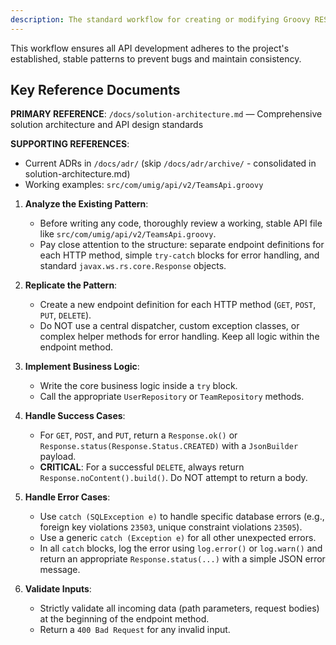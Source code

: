 ```yaml
---
description: The standard workflow for creating or modifying Groovy REST API endpoints in this project.
---
```


This workflow ensures all API development adheres to the project's established, stable patterns to prevent bugs and maintain consistency.

## Key Reference Documents

**PRIMARY REFERENCE**: `/docs/solution-architecture.md` — Comprehensive solution architecture and API design standards

**SUPPORTING REFERENCES**:
- Current ADRs in `/docs/adr/` (skip `/docs/adr/archive/` - consolidated in solution-architecture.md)
- Working examples: `src/com/umig/api/v2/TeamsApi.groovy`

1. **Analyze the Existing Pattern**:
    * Before writing any code, thoroughly review a working, stable API file like `src/com/umig/api/v2/TeamsApi.groovy`.
    * Pay close attention to the structure: separate endpoint definitions for each HTTP method, simple `try-catch` blocks for error handling, and standard `javax.ws.rs.core.Response` objects.

2. **Replicate the Pattern**:
    * Create a new endpoint definition for each HTTP method (`GET`, `POST`, `PUT`, `DELETE`).
    * Do NOT use a central dispatcher, custom exception classes, or complex helper methods for error handling. Keep all logic within the endpoint method.

3. **Implement Business Logic**:
    * Write the core business logic inside a `try` block.
    * Call the appropriate `UserRepository` or `TeamRepository` methods.

4. **Handle Success Cases**:
    * For `GET`, `POST`, and `PUT`, return a `Response.ok()` or `Response.status(Response.Status.CREATED)` with a `JsonBuilder` payload.
    * **CRITICAL**: For a successful `DELETE`, always return `Response.noContent().build()`. Do NOT attempt to return a body.

5. **Handle Error Cases**:
    * Use `catch (SQLException e)` to handle specific database errors (e.g., foreign key violations `23503`, unique constraint violations `23505`).
    * Use a generic `catch (Exception e)` for all other unexpected errors.
    * In all `catch` blocks, log the error using `log.error()` or `log.warn()` and return an appropriate `Response.status(...)` with a simple JSON error message.

6. **Validate Inputs**:
    * Strictly validate all incoming data (path parameters, request bodies) at the beginning of the endpoint method.
    * Return a `400 Bad Request` for any invalid input.
